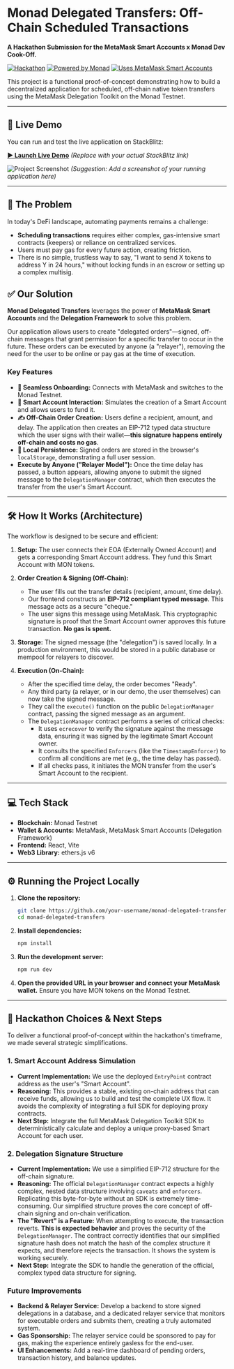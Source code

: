 # Monad Delegated Transfers: Off-Chain Scheduled Transactions

**A Hackathon Submission for the MetaMask Smart Accounts x Monad Dev Cook-Off.**

[![Hackathon](https://img.shields.io/badge/Hackathon-MetaMask%20x%20Monad-blueviolet)](https://www.hackquest.io/hackathons/MetaMask-Smart-Accounts-x-Monad-Dev-Cook-Off)
[![Powered by Monad](https://img.shields.io/badge/Powered%20By-Monad-green)](https://docs.monad.xyz/)
[![Uses MetaMask Smart Accounts](https://img.shields.io/badge/Uses-MetaMask%20Smart%20Accounts-orange)](https://docs.metamask.io/delegation-toolkit/)

This project is a functional proof-of-concept demonstrating how to build a decentralized application for scheduled, off-chain native token transfers using the MetaMask Delegation Toolkit on the Monad Testnet.

---

## 🚀 Live Demo

You can run and test the live application on StackBlitz:

**[▶️ Launch Live Demo](https://stackblitz.com/edit/vitejs-vite-qkjuddrv)**  *(Replace with your actual StackBlitz link)*

![Project Screenshot](https://i.imgur.com/G5gJ33o.png) *(Suggestion: Add a screenshot of your running application here)*

---

## 🎯 The Problem

In today's DeFi landscape, automating payments remains a challenge:
*   **Scheduling transactions** requires either complex, gas-intensive smart contracts (keepers) or reliance on centralized services.
*   Users must pay gas for every future action, creating friction.
*   There is no simple, trustless way to say, "I want to send X tokens to address Y in 24 hours," without locking funds in an escrow or setting up a complex multisig.

## ✅ Our Solution

**Monad Delegated Transfers** leverages the power of **MetaMask Smart Accounts** and the **Delegation Framework** to solve this problem.

Our application allows users to create "delegated orders"—signed, off-chain messages that grant permission for a specific transfer to occur in the future. These orders can be executed by anyone (a "relayer"), removing the need for the user to be online or pay gas at the time of execution.

### Key Features

*   **🔗 Seamless Onboarding:** Connects with MetaMask and switches to the Monad Testnet.
*   **🤖 Smart Account Interaction:** Simulates the creation of a Smart Account and allows users to fund it.
*   **✍️ Off-Chain Order Creation:** Users define a recipient, amount, and delay. The application then creates an EIP-712 typed data structure which the user signs with their wallet—**this signature happens entirely off-chain and costs no gas**.
*   **💾 Local Persistence:** Signed orders are stored in the browser's `localStorage`, demonstrating a full user session.
*   **Execute by Anyone ("Relayer Model"):** Once the time delay has passed, a button appears, allowing anyone to submit the signed message to the `DelegationManager` contract, which then executes the transfer from the user's Smart Account.

---

## 🛠️ How It Works (Architecture)

The workflow is designed to be secure and efficient:

1.  **Setup:** The user connects their EOA (Externally Owned Account) and gets a corresponding Smart Account address. They fund this Smart Account with MON tokens.

2.  **Order Creation & Signing (Off-Chain):**
    *   The user fills out the transfer details (recipient, amount, time delay).
    *   Our frontend constructs an **EIP-712 compliant typed message**. This message acts as a secure "cheque."
    *   The user signs this message using MetaMask. This cryptographic signature is proof that the Smart Account owner approves this future transaction. **No gas is spent.**

3.  **Storage:** The signed message (the "delegation") is saved locally. In a production environment, this would be stored in a public database or mempool for relayers to discover.

4.  **Execution (On-Chain):**
    *   After the specified time delay, the order becomes "Ready".
    *   Any third party (a relayer, or in our demo, the user themselves) can now take the signed message.
    *   They call the `execute()` function on the public `DelegationManager` contract, passing the signed message as an argument.
    *   The `DelegationManager` contract performs a series of critical checks:
        *   It uses `ecrecover` to verify the signature against the message data, ensuring it was signed by the legitimate Smart Account owner.
        *   It consults the specified `Enforcers` (like the `TimestampEnforcer`) to confirm all conditions are met (e.g., the time delay has passed).
        *   If all checks pass, it initiates the MON transfer from the user's Smart Account to the recipient.

---

## 💻 Tech Stack

*   **Blockchain:** Monad Testnet
*   **Wallet & Accounts:** MetaMask, MetaMask Smart Accounts (Delegation Framework)
*   **Frontend:** React, Vite
*   **Web3 Library:** ethers.js v6

---

## ⚙️ Running the Project Locally

1.  **Clone the repository:**
    ```bash
    git clone https://github.com/your-username/monad-delegated-transfers.git
    cd monad-delegated-transfers
    ```
2.  **Install dependencies:**
    ```bash
    npm install
    ```
3.  **Run the development server:**
    ```bash
    npm run dev
    ```
4.  **Open the provided URL in your browser and connect your MetaMask wallet.** Ensure you have MON tokens on the Monad Testnet.

---

## 🧠 Hackathon Choices & Next Steps

To deliver a functional proof-of-concept within the hackathon's timeframe, we made several strategic simplifications.

### 1. Smart Account Address Simulation

*   **Current Implementation:** We use the deployed `EntryPoint` contract address as the user's "Smart Account".
*   **Reasoning:** This provides a stable, existing on-chain address that can receive funds, allowing us to build and test the complete UX flow. It avoids the complexity of integrating a full SDK for deploying proxy contracts.
*   **Next Step:** Integrate the full MetaMask Delegation Toolkit SDK to deterministically calculate and deploy a unique proxy-based Smart Account for each user.

### 2. Delegation Signature Structure

*   **Current Implementation:** We use a simplified EIP-712 structure for the off-chain signature.
*   **Reasoning:** The official `DelegationManager` contract expects a highly complex, nested data structure involving `caveats` and `enforcers`. Replicating this byte-for-byte without an SDK is extremely time-consuming. Our simplified structure proves the core concept of off-chain signing and on-chain verification.
*   **The "Revert" is a Feature:** When attempting to execute, the transaction reverts. **This is expected behavior** and proves the security of the `DelegationManager`. The contract correctly identifies that our simplified signature hash does not match the hash of the complex structure it expects, and therefore rejects the transaction. It shows the system is working securely.
*   **Next Step:** Integrate the SDK to handle the generation of the official, complex typed data structure for signing.

### Future Improvements

*   **Backend & Relayer Service:** Develop a backend to store signed delegations in a database, and a dedicated relayer service that monitors for executable orders and submits them, creating a truly automated system.
*   **Gas Sponsorship:** The relayer service could be sponsored to pay for gas, making the experience entirely gasless for the end-user.
*   **UI Enhancements:** Add a real-time dashboard of pending orders, transaction history, and balance updates.
